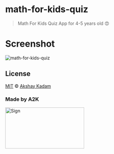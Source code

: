 # math-for-kids-quiz

> Math For Kids Quiz App for 4-5 years old :heart_eyes:

# Screenshot

![math-for-kids-quiz](http://imgur.com/SNPtxiP.png)

## License

[MIT](LICENSE.md) © [Akshay Kadam](https://github.com/deadcoder0904)

### Made by A2K

<img src="http://imgur.com/jfmA33n.png" alt="Sign" width=250 height=130 />
